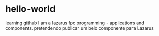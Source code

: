 # hello-world
learning github
I am a lazarus fpc programming - applications and components.
pretendendo publicar um belo componente para Lazarus
